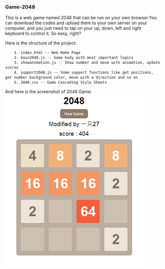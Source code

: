 ### Game-2048
This is a web game named 2048 that can be run on your own browser.You can download the codes and upload them to your own server on your computer, and you just need to tap on your up, down, left and right keyboard to control it. So easy, right?

Here is the structure of the project:

		1. index.html -- Web Home Page
		2. main2048.js -- Game body with most important logics
		3. showanimation.js -- Show number and move with animation, update scores
		4. support2048.js -- Some support functions like get positions, get number background color, move with a direction and so on
		5. 2048.css -- Game Cascading Style Sheets

And here is the screenshot of 2048 Game: ![enter](https://github.com/weekend27/Game-2048/raw/master/my2048.jpg)

